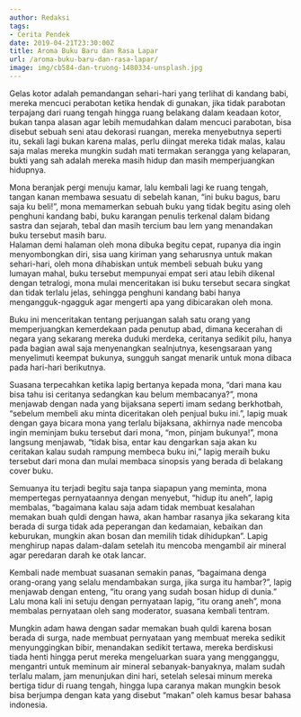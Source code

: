 ```yaml
---
author: Redaksi
tags:
- Cerita Pendek
date: 2019-04-21T23:30:00Z
title: Aroma Buku Baru dan Rasa Lapar
url: /aroma-buku-baru-dan-rasa-lapar/
image: img/cb584-dan-truong-1480334-unsplash.jpg
---
```


<p class="has-drop-cap">
  Gelas kotor adalah pemandangan sehari-hari yang terlihat di kandang babi, mereka mencuci perabotan ketika hendak di gunakan, jika tidak parabotan terpajang dari ruang tengah hingga ruang belakang dalam keadaan kotor, bukan tanpa alasan agar lebih memudahkan dalam mencuci parabotan, bisa disebut sebuah seni atau dekorasi ruangan, mereka menyebutnya seperti itu, sekali lagi bukan karena malas, perlu diingat mereka tidak malas, kalau saja malas mereka mungkin sudah mati termakan serangga yang kelaparan, bukti yang sah adalah mereka masih hidup dan masih memperjuangkan hidupnya.
</p>

Mona beranjak pergi menuju kamar, lalu kembali lagi ke ruang tengah, tangan kanan membawa sesuatu di sebelah kanan, “ini buku bagus, baru saja ku beli!”, mona memamerkan sebuah buku yang tidak begitu asing oleh penghuni kandang babi, buku karangan penulis terkenal dalam bidang sastra dan sejarah, tebal dan masih tercium bau lem yang menandakan buku tersebut masih baru.  
Halaman demi halaman oleh mona dibuka begitu cepat, rupanya dia ingin menyombongkan diri, sisa uang kiriman yang seharusnya untuk makan sehari-hari, oleh mona dihabiskan untuk membeli sebuah buku yang lumayan mahal, buku tersebut mempunyai empat seri atau lebih dikenal dengan tetralogi, mona mulai menceritakan isi buku tersebut secara singkat dan tidak terlalu jelas, sehingga penghuni kandang babi hanya mengangguk-ngagguk agar mengerti apa yang dibicarakan oleh mona.

Buku ini menceritakan tentang perjuangan salah satu orang yang memperjuangkan kemerdekaan pada penutup abad, dimana kecerahan di negara yang sekarang mereka duduki merdeka, ceritanya sedikit pilu, hanya pada bagian awal saja menyenangkan sealnjutnya, kesengsaraan yang menyelimuti keempat bukunya, sungguh sangat menarik untuk mona dibaca pada hari-hari berikutnya.

Suasana terpecahkan ketika lapig bertanya kepada mona, “dari mana kau bisa tahu isi ceritanya sedangkan kau belum membacanya?”, mona menjawab dengan nada yang bijaksana seperti imam sedang berkhotbah, “sebelum membeli aku minta diceritakan oleh penjual buku ini.”, lapig muak dengan gaya bicara mona yang terlalu bijaksana, akhirnya nade mencoba ingin meminjam buku tersebut dari mona, “mon, pinjam bukunya!”, mona langsung menjawab, “tidak bisa, entar kau dengarkan saja akan ku ceritakan kalau sudah rampung membeca buku ini,” lapig meraih buku tersebut dari mona dan mulai membaca sinopsis yang berada di belakang cover buku.

Semuanya itu terjadi begitu saja tanpa siapapun yang meminta, mona mempertegas pernyataannya dengan menyebut, “hidup itu aneh”, lapig membalas, “bagaimana kalau saja adam tidak membuat kesalahan memakan buah quldi dengan hawa, akan hambar rasanya jika sekarang kita berada di surga tidak ada peperangan dan kedamaian, kebaikan dan keburukan, mungkin akan bosan dan memilih tidak dihidupkan”. Lapig menghirup napas dalam-dalam setelah itu mencoba mengambil air mineral agar peredaran darah ke otak lancar.

Kembali nade membuat suasanan semakin panas, “bagaimana denga orang-orang yang selalu mendambakan surga, jika surga itu hambar?”, lapig menjawab dengan enteng, “itu orang yang sudah bosan hidup di dunia.” Lalu mona kali ini setuju dengan pernyataan lapig, “itu orang aneh”, mona membalas pernyataan oleh sang moderator, suasana kembali tentram.

Mungkin adam hawa dengan sadar memakan buah quldi karena bosan berada di surga, nade membuat pernyataan yang membuat mereka sedikit menyunggingkan bibir, menandakan sedikit tertawa, mereka berdiskusi tiada henti hingga perut mereka mengeluarkan suara yang mengganggu, mengantri untuk meminum air mineral sebanyak-banyaknya, malam sudah terlalu malam, jam menunjukan dini hari, setelah selesai minum mereka bertiga tidur di ruang tengah, hingga lupa caranya makan mungkin besok bisa berjumpa dengan kata yang disebut “makan” oleh kamus besar bahasa indonesia.
